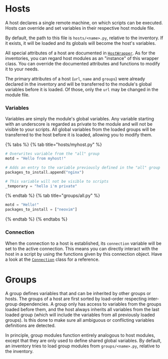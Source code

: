 # Hosts

A host declares a single remote machine, on which scripts can be executed.
Hosts can override and set variables in their respective host module file.

By default, the path to this file is `hosts/<name>.py`, relative to the inventory.
If it exists, it will be loaded and its globals will become the host's variables.

All special attributes of a host are documented in [`HostWrapper`](../writing-deploys/TODO/).
As for the inventories, you can regard host modules as an "instance" of this wrapper class.
You can override the documented attributes and functions to modify it to your needs.

The primary attributes of a host (`url`, `name` and `groups`) were already declared
in the inventory and will be transferred to the module's global variables before it is loaded.
Of those, only the `url` may be changed in the module file.

### Variables

Variables are simply the module's global variables. Any variable starting with
an underscore is regarded as private to the module and will not be visible to your scripts.
All global variables from the loaded groups will be transferred to the host before it is loaded,
allowing you to modify them.

{% tabs %}
{% tab title="hosts/myhost.py" %}
```python
# Overwrites variable from the "all" group
motd = "Hello from myhost!"

# Adds an entry to the variable previously defined in the "all" group
packages_to_install.append("nginx")

# This variable will not be visible to scripts
_temporary = "hello i'm private"
```
{% endtab %}
{% tab title="groups/all.py" %}
```python
motd = "Hello!"
packages_to_install = ["neovim"]
```
{% endtab %}
{% endtabs %}

### Connection

When the connection to a host is established, its `connection` variable will be
set to the active connection. This means you can directly interact with the host
in a script by using the functions given by this connection object.
Have a look at the [`Connection`](TODO) class for a reference.

# Groups

A group defines variables that and can be inherited by other groups or hosts.
The groups of a host are first sorted by load-order respecting inter-group dependencies.
A group only has access to variables from the groups loaded before them, and the
host always inherits all variables from the last loaded group (which will include the variables
from all previously loaded groups). Is this done to make sure all ambiguous or
conflicting variables definitions are detected.

In principle, group modules function entirely analogous to host modules,
except that they are only used to define shared global variables.
By default, an inventory tries to load group modules from `groups/<name>.py`, relative to the inventory.
